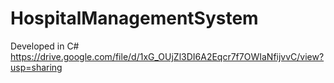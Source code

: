 # HospitalManagementSystem
Developed in C#
https://drive.google.com/file/d/1xG_OUjZl3DI6A2Eqcr7f7OWIaNfijvvC/view?usp=sharing
